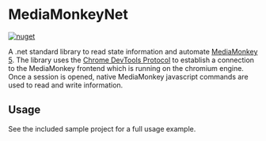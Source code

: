 # MediaMonkeyNet
[![nuget](https://img.shields.io/nuget/v/MediaMonkeyNet.svg)](https://www.nuget.org/packages/MediaMonkeyNet/)

A .net standard library to read state information and automate [MediaMonkey 5](https://www.mediamonkey.com/). The library uses  the [Chrome DevTools Protocol](https://chromedevtools.github.io/devtools-protocol/) to establish a connection to the MediaMonkey frontend which is running on the chromium engine. Once a session is opened, native MediaMonkey javascript commands are used to read and write information.

## Usage
See the included sample project for a full usage example.
